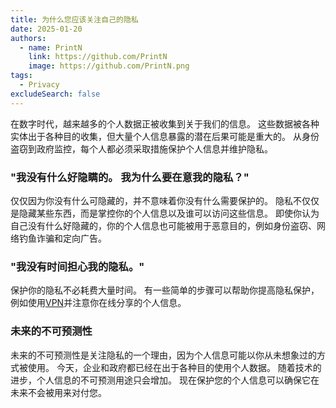 ```yaml
---
title: 为什么您应该关注自己的隐私
date: 2025-01-20
authors:
  - name: PrintN
    link: https://github.com/PrintN
    image: https://github.com/PrintN.png
tags:
  - Privacy
excludeSearch: false
---
```

在数字时代，越来越多的个人数据正被收集到关于我们的信息。 这些数据被各种实体出于各种目的收集，但大量个人信息暴露的潜在后果可能是重大的。 从身份盗窃到政府监控，每个人都必须采取措施保护个人信息并维护隐私。

### "我没有什么好隐瞒的。 我为什么要在意我的隐私？"
仅仅因为你没有什么可隐藏的，并不意味着你没有什么需要保护的。 隐私不仅仅是隐藏某些东西，而是掌控你的个人信息以及谁可以访问这些信息。 即使你认为自己没有什么好隐藏的，你的个人信息也可能被用于恶意目的，例如身份盗窃、网络钓鱼诈骗和定向广告。

### "我没有时间担心我的隐私。"
保护你的隐私不必耗费大量时间。 有一些简单的步骤可以帮助你提高隐私保护，例如使用[VPN](../../tools/services/vpn)并注意你在线分享的个人信息。

### 未来的不可预测性
未来的不可预测性是关注隐私的一个理由，因为个人信息可能以你从未想象过的方式被使用。 今天，企业和政府都已经在出于各种目的使用个人数据。 随着技术的进步，个人信息的不可预测用途只会增加。 现在保护您的个人信息可以确保它在未来不会被用来对付您。
